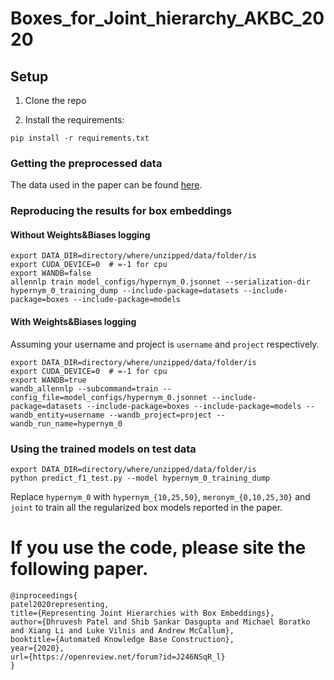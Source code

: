 # Boxes_for_Joint_hierarchy_AKBC_2020

## Setup

1. Clone the repo

2. Install the requirements:

```
pip install -r requirements.txt
```

### Getting the preprocessed data

The data used in the paper can be found [here](https://drive.google.com/file/d/1LA_WOhQ9NnxmbXTuRx-Yhqtwpkk5dJmv/view?usp=sharing).

### Reproducing the results for box embeddings

#### Without Weights&Biases logging

```
export DATA_DIR=directory/where/unzipped/data/folder/is
export CUDA_DEVICE=0  # =-1 for cpu
export WANDB=false 
allennlp train model_configs/hypernym_0.jsonnet --serialization-dir hypernym_0_training_dump --include-package=datasets --include-package=boxes --include-package=models
```

#### With Weights&Biases logging

Assuming your username and project is `username` and `project` respectively.
```
export DATA_DIR=directory/where/unzipped/data/folder/is
export CUDA_DEVICE=0  # =-1 for cpu
export WANDB=true 
wandb_allennlp --subcommand=train --config_file=model_configs/hypernym_0.jsonnet --include-package=datasets --include-package=boxes --include-package=models --wandb_entity=username --wandb_project=project --wandb_run_name=hypernym_0
```


### Using the trained models on test data

```
export DATA_DIR=directory/where/unzipped/data/folder/is
python predict_f1_test.py --model hypernym_0_training_dump 
```

Replace `hypernym_0` with `hypernym_{10,25,50}`, `meronym_{0,10,25,30}` and `joint` to train all the regularized box models reported in the paper.


# If you use the code, please site the following paper.
```
@inproceedings{
patel2020representing,
title={Representing Joint Hierarchies with Box Embeddings},
author={Dhruvesh Patel and Shib Sankar Dasgupta and Michael Boratko and Xiang Li and Luke Vilnis and Andrew McCallum},
booktitle={Automated Knowledge Base Construction},
year={2020},
url={https://openreview.net/forum?id=J246NSqR_l}
}
```
